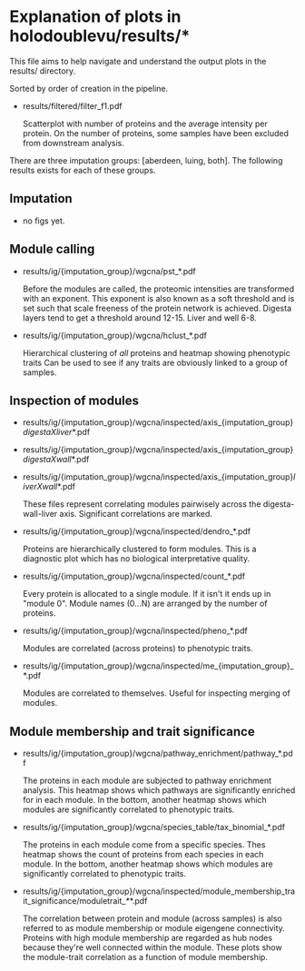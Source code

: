 # Explanation of plots in holodoublevu/results/*

This file aims to help navigate and understand the output plots in the results/ directory.

Sorted by order of creation in the pipeline.


  - results/filtered/filter_f1.pdf
    
    Scatterplot with number of proteins and the average intensity per protein. On the number of proteins, some samples have been excluded from downstream analysis.
    
There are three imputation groups: [aberdeen, luing, both]. The following results exists for each of these groups.


## Imputation

  - no figs yet.

## Module calling

  - results/ig/{imputation_group}/wgcna/pst_*.pdf
    
    Before the modules are called, the proteomic intensities are transformed with an exponent. This exponent is also known as a soft threshold and is set such that scale freeness of the protein network is achieved. Digesta layers tend to get a threshold around 12-15. Liver and well 6-8.
  
  - results/ig/{imputation_group}/wgcna/hclust_*.pdf
    
    Hierarchical clustering of _all_ proteins and heatmap showing phenotypic traits
    Can be used to see if any traits are obviously linked to a group of samples.
    
    
## Inspection of modules
  
    
  - results/ig/{imputation_group}/wgcna/inspected/axis_{imputation_group}_digestaXliver_*.pdf
  - results/ig/{imputation_group}/wgcna/inspected/axis_{imputation_group}_digestaXwall_*.pdf
  - results/ig/{imputation_group}/wgcna/inspected/axis_{imputation_group}_liverXwall_*.pdf
    
    These files represent correlating modules pairwisely across the digesta-wall-liver axis. Significant correlations are marked.
  
  - results/ig/{imputation_group}/wgcna/inspected/dendro_*.pdf
  
    Proteins are hierarchically clustered to form modules. This is a diagnostic plot which has no biological interpretative quality.
  
  - results/ig/{imputation_group}/wgcna/inspected/count_*.pdf
    
    Every protein is allocated to a single module. If it isn't it ends up in "module 0". Module names (0...N) are arranged by the number of proteins.
    
  - results/ig/{imputation_group}/wgcna/inspected/pheno_*.pdf
  
    Modules are correlated (across proteins) to phenotypic traits.
    
  - results/ig/{imputation_group}/wgcna/inspected/me_{imputation_group}_*.pdf
  
    Modules are correlated to themselves. Useful for inspecting merging of modules.
    
    
## Module membership and trait significance
    
  - results/ig/{imputation_group}/wgcna/pathway_enrichment/pathway_*.pdf
    
    The proteins in each module are subjected to pathway enrichment analysis. This heatmap shows which pathways are significantly enriched for in each module. In the bottom, another heatmap shows which modules are significantly correlated to phenotypic traits.
  
  - results/ig/{imputation_group}/wgcna/species_table/tax_binomial_*.pdf
    
    The proteins in each module come from a specific species. Thes heatmap shows the count of proteins from each species in each module. In the bottom, another heatmap shows which modules are significantly correlated to phenotypic traits.
    

  - results/ig/{imputation_group}/wgcna/inspected/module_membership_trait_significance/moduletrait_<trait>_*_<module>*.pdf
    
    The correlation between protein and module (across samples) is also referred to as module membership or module eigengene connectivity. Proteins with high module membership are regarded as hub nodes because they're well connected within the module. These plots show the module-trait correlation as a function of module membership.
    